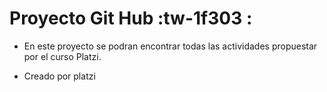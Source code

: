 # Proyecto Git Hub :tw-1f303 :

* En este proyecto se podran encontrar todas las actividades propuestar por el curso Platzi.

* Creado por platzi

